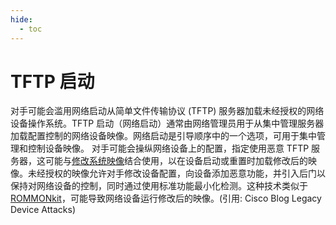 ```yaml
---
hide:
  - toc
---
```


# TFTP 启动

对手可能会滥用网络启动从简单文件传输协议 (TFTP) 服务器加载未经授权的网络设备操作系统。TFTP 启动（网络启动）通常由网络管理员用于从集中管理服务器加载配置控制的网络设备映像。网络启动是引导顺序中的一个选项，可用于集中管理和控制设备映像。  对手可能会操纵网络设备上的配置，指定使用恶意 TFTP 服务器，这可能与[修改系统映像](https://attack.mitre.org/techniques/T1601)结合使用，以在设备启动或重置时加载修改后的映像。未经授权的映像允许对手修改设备配置，向设备添加恶意功能，并引入后门以保持对网络设备的控制，同时通过使用标准功能最小化检测。这种技术类似于[ROMMONkit](https://attack.mitre.org/techniques/T1542/004)，可能导致网络设备运行修改后的映像。(引用: Cisco Blog Legacy Device Attacks)
